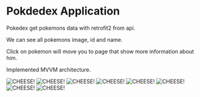 # Pokdedex Application

Pokedex get pokemons data with retrofit2 from api.

We can see all pokemons image, id and name.

Click on pokemon will move you to page that show more information about him.

Implemented MVVM architecture.

![CHEESE!](https://user-images.githubusercontent.com/74861262/213867994-b086b1c7-e0a1-4cfb-bdc1-05d9edd4f5b5.png)
![CHEESE!](https://user-images.githubusercontent.com/74861262/213867995-9210de1b-57cd-4427-b668-dff111669ff9.png)
![CHEESE!](https://user-images.githubusercontent.com/74861262/213868003-0356d8af-bccd-4342-ac54-9891fb524c73.png)
![CHEESE!](https://user-images.githubusercontent.com/74861262/213868006-c7be1e45-7729-42c1-9e69-f71d94c2f1ea.png)
![CHEESE!](https://user-images.githubusercontent.com/74861262/213868015-71f4f226-b84b-4651-92b0-2f5692389774.png)
![CHEESE!](https://user-images.githubusercontent.com/74861262/213868018-247bbd03-216f-4e33-ad78-7c8c981c2e2d.png)
![CHEESE!](https://user-images.githubusercontent.com/74861262/213868052-e25b4192-d80a-4422-8677-f7d07dc4d6a9.png)
![CHEESE!](https://user-images.githubusercontent.com/74861262/213868059-461a364e-0e47-4fe1-994c-51282b1b3c6d.png)
